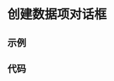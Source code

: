 # 创建数据项对话框

## 示例

<sample name="sample-1"></sample>

## 代码

<code name="sample-1.tsx" class="language-js"></code>

